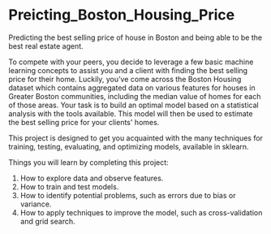 # Preicting_Boston_Housing_Price
Predicting the best selling price of house in Boston and being able to be the best real estate agent.

To compete with your peers, you decide to leverage a few basic machine learning concepts to assist you and a client with finding the best selling price for their home. Luckily, you’ve come across the Boston Housing dataset which contains aggregated data on various features for houses in Greater Boston communities, including the median value of homes for each of those areas. Your task is to build an optimal model based on a statistical analysis with the tools available. This model will then be used to estimate the best selling price for your clients' homes.

This project is designed to get you acquainted with the many techniques for training, testing, evaluating, and optimizing models, available in sklearn.

Things you will learn by completing this project:

1. How to explore data and observe features.
2. How to train and test models.
3. How to identify potential problems, such as errors due to bias or variance.
4. How to apply techniques to improve the model, such as cross-validation and grid search.
